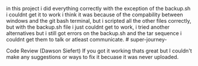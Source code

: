 in this project i did everything correctly with the exception of the backup.sh i couldnt get it to work i think it was because of the compability between windows and the git bash terminal, but i scripted all the other files correctly, but with the backup.sh file i just couldnt get to work, i tried another alternatives but i still got errors on the backup.sh and the tar sequence i couldnt get them to talk or atleast communicate. # super-journey-

Code Review (Dawson Siefert)
If you got it working thats great but I couldn't make any suggestions or ways to fix it becuase it was never uploaded.
